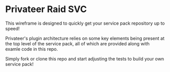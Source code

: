 # Privateer Raid SVC

This wireframe is designed to quickly get your service pack repository up to speed!

Privateer's plugin architecture relies on some key elements being present at the top level
of the service pack, all of which are provided along with examle code in this repo.

Simply fork or clone this repo and start adjusting the tests to build your own service pack!
